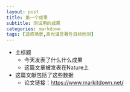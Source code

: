```yaml
---
layout: post
title: 第一个成果
subtitle: 测试用的成果
categories: markdown
tags: [遥感场景,高光谱显著性目标检测]
---
```


* 主标题
  * 今天发表了什么什么成果
  * 这篇文章被发表在Nature上
* 这篇文献包括了这些数据
  * 论文链接：https://www.markitdown.net/
